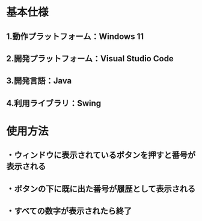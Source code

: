 # 基本仕様
## 1.動作プラットフォーム：Windows 11
## 2.開発プラットフォーム：Visual Studio Code
## 3.開発言語：Java
## 4.利用ライブラリ：Swing

# 使用方法
## ・ウィンドウに表示されているボタンを押すと番号が表示される
## ・ボタンの下に既に出た番号が履歴として表示される
## ・すべての数字が表示されたら終了
